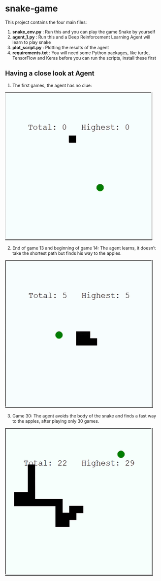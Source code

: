 # snake-game

This project contains the four main files:
1. **snake_env.py** : Run this and you can play the game Snake by yourself
2. **agent_1.py** : Run this and a Deep Reinforcement Learning Agent will learn to play snake
3. **plot_script.py** : Plotting the results of the agent
4. **requirements.txt** : You will need some Python packages, like turtle, TensorFlow and Keras before you can run the scripts, install these first

## Having a close look at Agent

1. The first games, the agent has no clue:

![first_game](./first.gif)

2. End of game 13 and beginning of game 14:
The agent learns, it doesn’t take the shortest path but finds his way to the apples.

![middle_game](./middle.gif)

3. Game 30:
The agent avoids the body of the snake and finds a fast way to the apples, after playing only 30 games.

![end_game](./end.gif)


